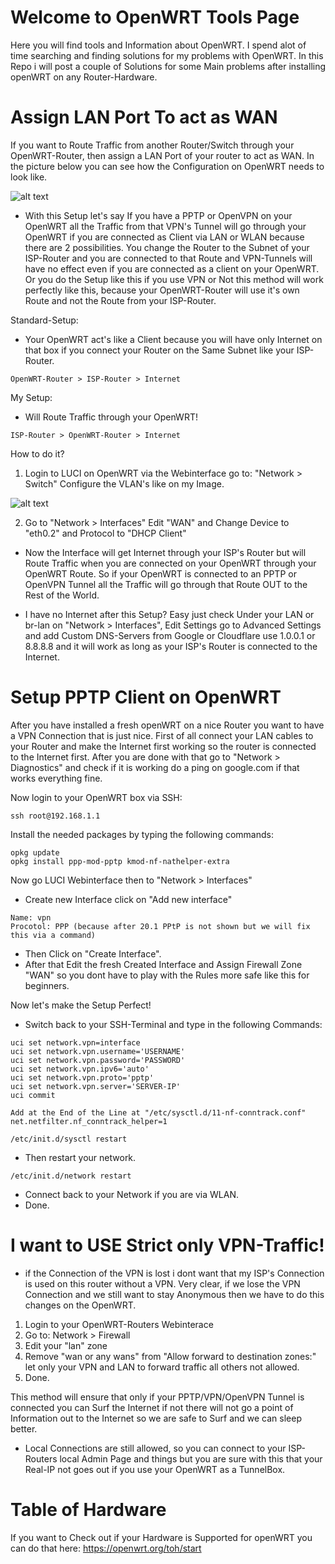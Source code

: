 # Welcome to OpenWRT Tools Page
Here you will find tools and Information about OpenWRT.
I spend alot of time searching and finding solutions for my problems with OpenWRT. In this Repo i will post a couple of Solutions for some Main problems after installing openWRT on any Router-Hardware.


# Assign LAN Port To act as WAN
If you want to Route Traffic from another Router/Switch through your OpenWRT-Router, then assign a LAN Port of your router to act as WAN.
In the picture below you can see how the Configuration on OpenWRT needs to look like.

![alt text](https://github.com/kwget/openwrt-tools/blob/main/resources/vlan.png?raw=true)

* With this Setup let's say If you have a PPTP or OpenVPN on your OpenWRT all the Traffic from that VPN's Tunnel will go through your OpenWRT if you are connected as Client via LAN or WLAN because there are 2 possibilities. You change the Router to the Subnet of your ISP-Router and you are connected to that Route and VPN-Tunnels will have no effect even if you are connected as a client on your OpenWRT. Or you do the Setup like this if you use VPN or Not this method will work perfectly like this, because your OpenWRT-Router will use it's own Route and not the Route from your ISP-Router.

Standard-Setup: 
* Your OpenWRT act's like a Client because you will have only Internet on that box if you connect your Router on the Same Subnet like your ISP-Router.
```
OpenWRT-Router > ISP-Router > Internet
```
My Setup: 
* Will Route Traffic through your OpenWRT!
```
ISP-Router > OpenWRT-Router > Internet
```

How to do it? 
1. Login to LUCI on OpenWRT via the Webinterface go to: "Network > Switch" Configure the VLAN's like on my Image.
 
![alt text](https://github.com/kwget/openwrt-tools/blob/main/resources/vlan.png?raw=true)

2. Go to "Network > Interfaces" Edit "WAN" and Change Device to "eth0.2" and Protocol to "DHCP Client"
* Now the Interface will get Internet through your ISP's Router but will Route Traffic when you are connected on your OpenWRT through your OpenWRT Route. So if your OpenWRT is connected to an PPTP or OpenVPN Tunnel all the Traffic will go through that Route OUT to the Rest of the World.

* I have no Internet after this Setup? Easy just check Under your LAN or br-lan on "Network > Interfaces", Edit Settings go to Advanced Settings and add Custom DNS-Servers from Google or Cloudflare use 1.0.0.1 or 8.8.8.8 and it will work as long as your ISP's Router is connected to the Internet.

# Setup PPTP Client on OpenWRT
After you have installed a fresh openWRT on a nice Router you want to have a VPN Connection that is just nice.
First of all connect your LAN cables to your Router and make the Internet first working so the router is connected to the Internet first.
After you are done with that go to "Network > Diagnostics" and check if it is working do a ping on google.com if that works everything fine.

Now login to your OpenWRT box via SSH:
```
ssh root@192.168.1.1
```
Install the needed packages by typing the following commands:
```
opkg update
opkg install ppp-mod-pptp kmod-nf-nathelper-extra
```

Now go LUCI Webinterface then to "Network > Interfaces"
* Create new Interface click on "Add new interface" 
```
Name: vpn
Procotol: PPP (because after 20.1 PPtP is not shown but we will fix this via a command)
```
* Then Click on "Create Interface".
* After that Edit the fresh Created Interface and Assign Firewall Zone "WAN" so you dont have to play with the Rules more safe like this for beginners.

Now let's make the Setup Perfect!

* Switch back to your SSH-Terminal and type in the following Commands:

```
uci set network.vpn=interface
uci set network.vpn.username='USERNAME'
uci set network.vpn.password='PASSWORD'
uci set network.vpn.ipv6='auto'
uci set network.vpn.proto='pptp'
uci set network.vpn.server='SERVER-IP'
uci commit

Add at the End of the Line at "/etc/sysctl.d/11-nf-conntrack.conf"
net.netfilter.nf_conntrack_helper=1

/etc/init.d/sysctl restart

```
* Then restart your network.
```
/etc/init.d/network restart
```
* Connect back to your Network if you are via WLAN.
* Done.

# I want to USE Strict only VPN-Traffic! 
* if the Connection of the VPN is lost i dont want that my ISP's Connection is used on this router without a VPN.
Very clear, if we lose the VPN Connection and we still want to stay Anonymous then we have to do this changes on the OpenWRT.
1. Login to your OpenWRT-Routers Webinterace
2. Go to: Network > Firewall
3. Edit your "lan" zone
4. Remove "wan or any wans" from "Allow forward to destination zones:" let only your VPN and LAN to forward traffic all others not allowed.
5. Done.

This method will ensure that only if your PPTP/VPN/OpenVPN Tunnel is connected you can Surf the Internet if not there will not go a point of Information out to the Internet so we are safe to Surf and we can sleep better.
* Local Connections are still allowed, so you can connect to your ISP-Routers local Admin Page and things but you are sure with this that your Real-IP not goes out if you use your OpenWRT as a TunnelBox.

# Table of Hardware
If you want to Check out if your Hardware is Supported for openWRT you can do that here:
https://openwrt.org/toh/start
